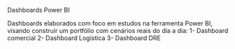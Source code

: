 Dashboards Power BI

Dashboards elaborados com foco em estudos na ferramenta Power BI, visando construir um portfólio com cenários reais do dia a dia:
1- Dashboard comercial
2- Dashboard Logística
3- Dashboard DRE
